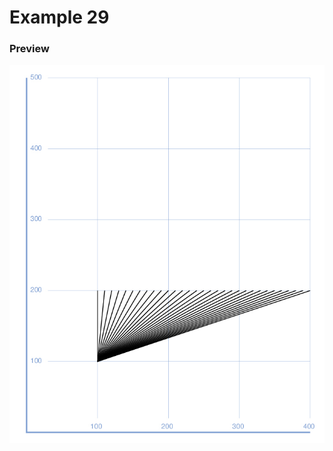 # Example 29

### Preview
![Example 29](https://github.com/IvanSostarko/postscript-examples/blob/master/Example29/Example29.jpg)